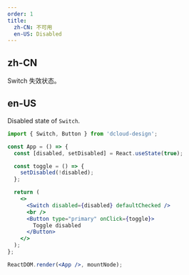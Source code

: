 ```yaml
---
order: 1
title:
  zh-CN: 不可用
  en-US: Disabled
---
```


## zh-CN

Switch 失效状态。

## en-US

Disabled state of `Switch`.

```jsx
import { Switch, Button } from 'dcloud-design';

const App = () => {
  const [disabled, setDisabled] = React.useState(true);

  const toggle = () => {
    setDisabled(!disabled);
  };

  return (
    <>
      <Switch disabled={disabled} defaultChecked />
      <br />
      <Button type="primary" onClick={toggle}>
        Toggle disabled
      </Button>
    </>
  );
};

ReactDOM.render(<App />, mountNode);
```

